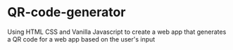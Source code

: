 # QR-code-generator
Using HTML CSS and Vanilla Javascript to create a web app that generates a QR code for a web app based on the user's input
